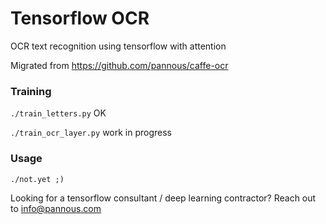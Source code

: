 # Tensorflow OCR
OCR text recognition using tensorflow with attention

Migrated from https://github.com/pannous/caffe-ocr

### Training

`./train_letters.py` OK

`./train_ocr_layer.py` work in progress

### Usage
`./not.yet ;)`

Looking for a tensorflow consultant / deep learning contractor? Reach out to info@pannous.com
